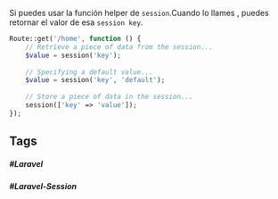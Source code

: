 Si puedes usar la función helper de `session`.Cuando lo llames , puedes retornar el valor de esa `session key`.

```php
Route::get('/home', function () {
    // Retrieve a piece of data from the session...
    $value = session('key');
 
    // Specifying a default value...
    $value = session('key', 'default');
 
    // Store a piece of data in the session...
    session(['key' => 'value']);
});
```
## Tags

##### #Laravel
##### #Laravel-Session